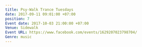 ```yaml
---
title: Psy-Walk Trance Tuesdays
date: 2017-09-11 09:01:00 +07:00
position: 7
Event date: 2017-10-03 21:00:00 +07:00
Venue: Sidewalk
Event URL: https://www.facebook.com/events/1629207023798704/
Genre: music
---
```


